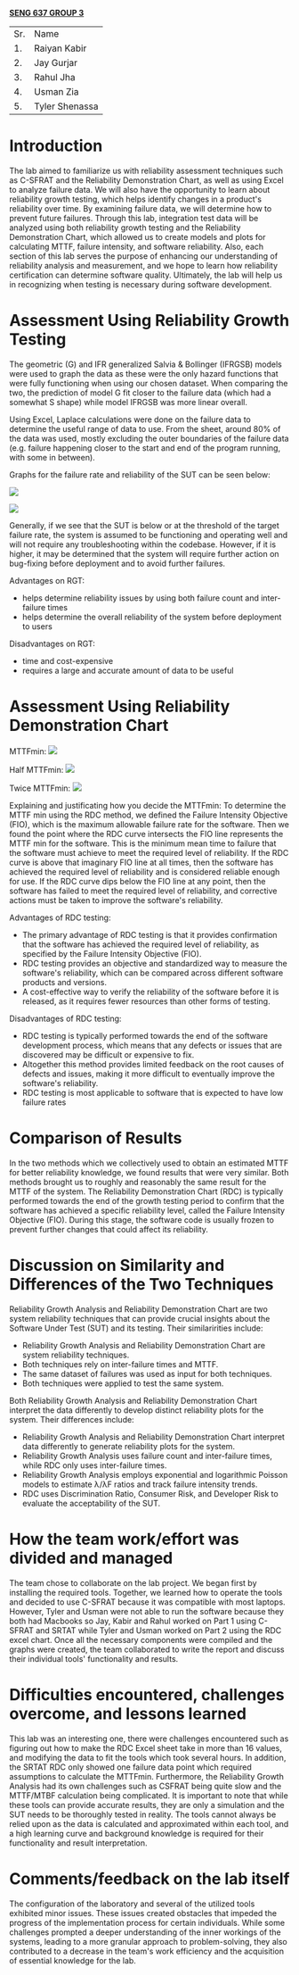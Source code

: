 
**<span style="text-decoration:underline;">SENG 637 GROUP 3</span>**

<table>
  <tr>
   <td>
    Sr.
   </td>
   <td>
    Name
   </td>
  </tr>
  <tr>
   <td>
    1.
   </td>
   <td>
    Raiyan Kabir
   </td>
  </tr>
  <tr>
   <td>
    2.
   </td>
   <td>
    Jay Gurjar
   </td>
  </tr>
  <tr>
   <td>
    3.
   </td>
   <td>
    Rahul Jha
   </td>
     <tr>
        <td>
           4.
        </td>
      <td>
         Usman Zia
      </td
    </tr>
      <tr>
         <td>
            5.
         </td>
         <td>
            Tyler Shenassa
         </td>
      </tr>
  </tr>
</table>


# Introduction

The lab aimed to familiarize us with reliability assessment techniques such as C-SFRAT and the Reliability Demonstration Chart, as well as using Excel to analyze failure data. We will also have the opportunity to learn about reliability growth testing, which helps identify changes in a product's reliability over time. By examining failure data, we will determine how to prevent future failures. Through this lab, integration test data will be analyzed using both reliability growth testing and the Reliability Demonstration Chart, which allowed us to create models and plots for calculating MTTF, failure intensity, and software reliability. Also, each section of this lab serves the purpose of enhancing our understanding of reliability analysis and measurement, and we hope to learn how reliability certification can determine software quality. Ultimately, the lab will help us in recognizing when testing is necessary during software development.

# Assessment Using Reliability Growth Testing 

The geometric (G) and IFR generalized Salvia & Bollinger (IFRGSB) models were used to graph the data as these were the only hazard functions that were fully functioning when using our chosen dataset. When comparing the two, the prediction of model G fit closer to the failure data (which had a somewhat S shape) while model IFRGSB was more linear overall.

Using Excel, Laplace calculations were done on the failure data to determine the useful range of data to use. From the sheet, around 80% of the data was used, mostly excluding the outer boundaries of the failure data (e.g. failure happening closer to the start and end of the program running, with some in between).

Graphs for the failure rate and reliability of the SUT can be seen below:

![](ScreenShots/Shot1.png)

![](ScreenShots/Shot2.png)

Generally, if we see that the SUT is below or at the threshold of the target failure rate, the system is assumed to be functioning and operating well and will not require any troubleshooting within the codebase. However, if it is higher, it may be determined that the system will require further action on bug-fixing before deployment and to avoid further failures.

Advantages on RGT:
- helps determine reliability issues by using both failure count and inter-failure times
- helps determine the overall reliability of the system before deployment to users

Disadvantages on RGT:
- time and cost-expensive
- requires a large and accurate amount of data to be useful

# Assessment Using Reliability Demonstration Chart 
MTTFmin:
![](ScreenShots/Shot3.png)

Half MTTFmin:
![](ScreenShots/Shot4.png)

Twice MTTFmin:
![](ScreenShots/Shot5.png)

Explaining and justificating how you decide the MTTFmin:
To determine the MTTF min using the RDC method, we defined the Failure Intensity Objective (FIO), which is the maximum allowable failure rate for the software. Then we found the point where the RDC curve intersects the FIO line represents the MTTF min for the software. This is the minimum mean time to failure that the software must achieve to meet the required level of reliability. If the RDC curve is above that imaginary FIO line at all times, then the software has achieved the required level of reliability and is considered reliable enough for use. If the RDC curve dips below the FIO line at any point, then the software has failed to meet the required level of reliability, and corrective actions must be taken to improve the software's reliability.

Advantages of RDC testing:
- The primary advantage of RDC testing is that it provides confirmation that the software has achieved the required level of reliability, as specified by the Failure Intensity Objective (FIO).
- RDC testing provides an objective and standardized way to measure the software's reliability, which can be compared across different software products and versions.
- A cost-effective way to verify the reliability of the software before it is released, as it requires fewer resources than other forms of testing.

Disadvantages of RDC testing:
- RDC testing is typically performed towards the end of the software development process, which means that any defects or issues that are discovered may be difficult or expensive to fix.
- Altogether this method provides limited feedback on the root causes of defects and issues, making it more difficult to eventually improve the software's reliability.
- RDC testing is most applicable to software that is expected to have low failure rates

# Comparison of Results
In the two methods which we collectively used to obtain an estimated MTTF for better reliability knowledge, we found results that were very similar. Both methods brought us to roughly and reasonably the same result for the MTTF of the system.
The Reliability Demonstration Chart (RDC) is typically performed towards the end of the growth testing period to confirm that the software has achieved a specific reliability level, called the Failure Intensity Objective (FIO). During this stage, the software code is usually frozen to prevent further changes that could affect its reliability.

# Discussion on Similarity and Differences of the Two Techniques

Reliability Growth Analysis and Reliability Demonstration Chart are two system reliability techniques that can provide crucial insights about the Software Under Test (SUT) and its testing. Their similaririties include:

* Reliability Growth Analysis and Reliability Demonstration Chart are system reliability techniques.
* Both techniques rely on inter-failure times and MTTF.
* The same dataset of failures was used as input for both techniques.
* Both techniques were applied to test the same system.

Both Reliability Growth Analysis and Reliability Demonstration Chart interpret the data differently to develop distinct reliability plots for the system. Their differences include:

* Reliability Growth Analysis and Reliability Demonstration Chart interpret data differently to generate reliability plots for the system.
* Reliability Growth Analysis uses failure count and inter-failure times, while RDC only uses inter-failure times.
* Reliability Growth Analysis employs exponential and logarithmic Poisson models to estimate λ/λF ratios and track failure intensity trends.
* RDC uses Discrimination Ratio, Consumer Risk, and Developer Risk to evaluate the acceptability of the SUT.

# How the team work/effort was divided and managed

The team chose to collaborate on the lab project. We began first by installing the required tools. Together, we learned how to operate the tools and decided to use C-SFRAT because it was compatible with most laptops. However, Tyler and Usman were not able to run the software because they both had Macbooks so Jay, Kabir and Rahul worked on Part 1 using C-SFRAT and SRTAT while Tyler and Usman worked on Part 2 using the RDC excel chart. Once all the necessary components were compiled and the graphs were created, the team collaborated to write the report and discuss their individual tools' functionality and results.

# Difficulties encountered, challenges overcome, and lessons learned

This lab was an interesting one, there were challenges encountered such as figuring out how to make the RDC Excel sheet take in more than 16 values, and modifying the data to fit the tools which took several hours. In addition, the SRTAT RDC only showed one failure data point which required assumptions to calculate the MTTFmin. Furthermore, the Reliability Growth Analysis had its own challenges such as CSFRAT being quite slow and the MTTF/MTBF calculation being complicated. It is important to note that while these tools can provide accurate results, they are only a simulation and the SUT needs to be thoroughly tested in reality. The tools cannot always be relied upon as the data is calculated and approximated within each tool, and a high learning curve and background knowledge is required for their functionality and result interpretation.

# Comments/feedback on the lab itself

The configuration of the laboratory and several of the utilized tools exhibited minor issues. These issues created obstacles that impeded the progress of the implementation process for certain individuals. While some challenges prompted a deeper understanding of the inner workings of the systems, leading to a more granular approach to problem-solving, they also contributed to a decrease in the team's work efficiency and the acquisition of essential knowledge for the lab.

